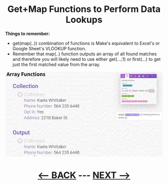 <div align="center">

# Get+Map Functions to Perform Data Lookups
</div>

__Things to remember:__

* get(map(..)) combination of functions is Make's equivalent to Excel's or Google Sheet's VLOOKUP function.
* Remember that map(..) function outputs an array of all found matches and therefore you will likely need to use either get(...;1) or first(...) to get just the first matched value from the array. 


![pick](pic/l3arrayfunctionpick.gif)



<div align="center">
  
# [<-- BACK](l3arrayfunctions.md) --- [NEXT -->](.md)
</div>
